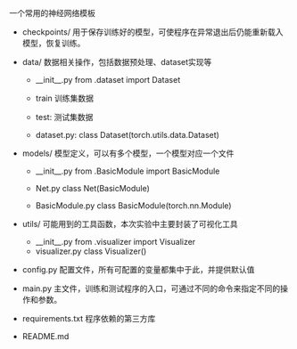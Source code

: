 一个常用的神经网络模板


* checkpoints/ 
用于保存训练好的模型，可使程序在异常退出后仍能重新载入模型，恢复训练。

* data/
数据相关操作，包括数据预处理、dataset实现等

    * \_\_init\_\_.py
    from .dataset import Dataset

    * train
    训练集数据

    * test:
    测试集数据

    * dataset.py:
    class Dataset(torch.utils.data.Dataset)

* models/
模型定义，可以有多个模型，一个模型对应一个文件

    * \_\_init\_\_.py
    from .BasicModule import BasicModule

    * Net.py
    class Net(BasicModule)

    * BasicModule.py
    class BasicModule(torch.nn.Module)

* utils/
可能用到的工具函数，本次实验中主要封装了可视化工具
    * \_\_init\_\_.py
    from .visualizer import Visualizer
    * visualizer.py
    class Visualizer()
* config.py
配置文件，所有可配置的变量都集中于此，并提供默认值
* main.py
主文件，训练和测试程序的入口，可通过不同的命令来指定不同的操作和参数。
* requirements.txt
程序依赖的第三方库
* README.md
